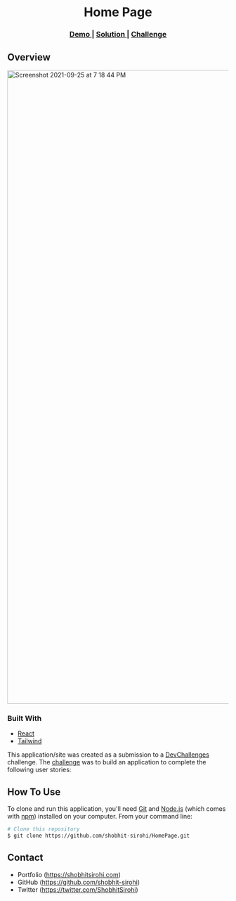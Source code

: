 <h1 align="center">Home Page</h1>

<div align="center">
  <h3>
    <a href="https://clever-mcnulty-fa79ef.netlify.app/">
      Demo
    </a>
    <span> | </span>
    <a href="https://devchallenges.io/solutions/ieU5bIwQKN4YXHeJQLOO">
      Solution
    </a>
    <span> | </span>
    <a href="https://devchallenges.io/challenges/xobQBuf8zWWmiYMIAZe0">
      Challenge
    </a>
  </h3>
</div>

## Overview

<img width="1440" alt="Screenshot 2021-09-25 at 7 18 44 PM" src="./src/images/gif1.gif">

### Built With

- [React](https://reactjs.org/)
- [Tailwind](https://tailwindcss.com/)

This application/site was created as a submission to a [DevChallenges](https://devchallenges.io/challenges) challenge. The [challenge](https://devchallenges.io/challenges/xobQBuf8zWWmiYMIAZe0) was to build an application to complete the following user stories:

## How To Use

To clone and run this application, you'll need [Git](https://git-scm.com) and [Node.js](https://nodejs.org/en/download/) (which comes with [npm](http://npmjs.com)) installed on your computer. From your command line:

```bash
# Clone this repository
$ git clone https://github.com/shobhit-sirohi/HomePage.git

```

## Contact

- Portfolio (https://shobhitsirohi.com)
- GitHub (https://github.com/shobhit-sirohi)
- Twitter (https://twitter.com/ShobhitSirohi)
